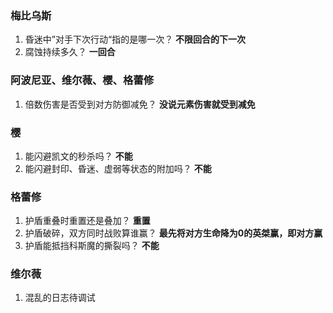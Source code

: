### 梅比乌斯
1. 昏迷中”对手下次行动“指的是哪一次？ **不限回合的下一次**
2. 腐蚀持续多久？ **一回合**

### 阿波尼亚、维尔薇、樱、格蕾修
1. 倍数伤害是否受到对方防御减免？ **没说元素伤害就受到减免**

### 樱
1. 能闪避凯文的秒杀吗？ **不能**
2. 能闪避封印、昏迷、虚弱等状态的附加吗？ **不能**

### 格蕾修
1. 护盾重叠时重置还是叠加？ **重置**
2. 护盾破碎，双方同时战败算谁赢？ **最先将对方生命降为0的英桀赢，即对方赢**
3. 护盾能抵挡科斯魔的撕裂吗？ **不能**

### 维尔薇
1. 混乱的日志待调试
